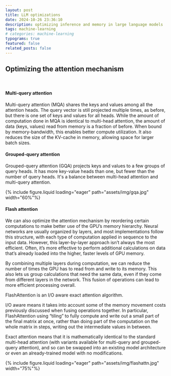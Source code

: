 ```yaml
---
layout: post
title: LLM optimizations
date: 2024-10-26 23:36:10
description: optimizing inference and memory in large language models
tags: machine-learning
# categories: machine-learning
typograms: true
featured: false
related_posts: false
---
```



## Optimizing the attention mechanism
<br>

#### Multi-query attention

Multi-query attention (MQA) shares the keys and values among all the attention heads. The query vector is still projected multiple times, as before, but there is one set of keys and values for all heads. While the amount of computation done in MQA is identical to multi-head attention, the amount of data (keys, values) read from memory is a fraction of before. When bound by memory-bandwidth, this enables better compute utilization. It also reduces the size of the KV-cache in memory, allowing space for larger batch sizes.

#### Grouped-query attention

Grouped-query attention (GQA) projects keys and values to a few groups of query heads. It has more key-value heads than one, but fewer than the number of query heads. It's a balance between multi-head attention and multi-query attention.

{% include figure.liquid loading="eager" path="assets/img/gqa.jpg" width="60%"%}
<br>

#### Flash attention

We can also optimize the attention mechanism by reordering certain computations to make better use of the GPU’s memory hierarchy. Neural networks are usually organized by layers, and most implementations follow this structure, with each type of computation applied in sequence to the input data. However, this layer-by-layer approach isn’t always the most efficient. Often, it’s more effective to perform additional calculations on data that’s already loaded into the higher, faster levels of GPU memory.

By combining multiple layers during computation, we can reduce the number of times the GPU has to read from and write to its memory. This also lets us group calculations that need the same data, even if they come from different layers in the network. This fusion of operations can lead to more efficient processing overall.

FlashAttention is an I/O aware exact attention algorithm. 

I/O aware means it takes into account some of the memory movement costs previously discussed when fusing operations together. In particular, FlashAttention using “tiling” to fully compute and write out a small part of the final matrix at once, rather than doing part of the computation on the whole matrix in steps, writing out the intermediate values in between.

Exact attention means that it is mathematically identical to the standard multi-head attention (with variants available for multi-query and grouped-query attention), and so can be swapped into an existing model architecture or even an already-trained model with no modifications.

{% include figure.liquid loading="eager" path="assets/img/flashattn.jpg" width="75%"%}
<!-- 
----
<br>

## Modifications to model weights
<br>

#### Quantization
Quantization is the process of reducing the precision of a model's weights and activations. Most models are trained with 32 or 16 bits of precision, where each parameter and activation element takes up 32 or 16 bits of memory - a single-precision floating point. However, most deep learning models can be effectively represented with eight or even fewer bits per value.
<br>

#### Sparsity
Similar to quantization, it's been shown that many deep learning models are robust to pruning, or replacing certain values that are close to 0 with 0 itself. Sparse matrices are matrices where many of the elements are 0. These can be expressed in a condensed form that takes up less space than a full, dense matrix.
<br>

#### Distillation
This process involves training a smaller model that's called a student model to mimic the behavior of the larger model (the teacher model). The student model will be trained to mirror the performance of the teacher model, with a loss function that measures the discrepancy between their outputs. DistilBERT compresses a BERT model by 40% while retaining 97% of its language understanding capabilities at a 60% faster speed. -->



